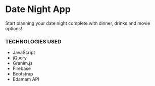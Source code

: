 # Date Night App

Start planning your date night complete with dinner, drinks and movie options!

### TECHNOLOGIES USED
* JavaScript
* jQuery
* Granim.js
* Firebase
* Bootstrap
* Edamam API
